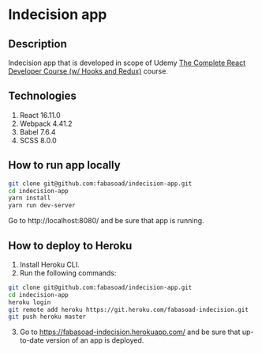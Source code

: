 # Indecision app
## Description
Indecision app that is developed in scope of Udemy [The Complete React Developer Course (w/ Hooks and Redux)](https://www.udemy.com/course/react-2nd-edition/) course.
## Technologies
1. React 16.11.0
3. Webpack 4.41.2
5. Babel 7.6.4
7. SCSS 8.0.0
## How to run app locally
```bash
git clone git@github.com:fabasoad/indecision-app.git
cd indecision-app
yarn install
yarn run dev-server
```
Go to http://localhost:8080/ and be sure that app is running.
## How to deploy to Heroku
1. Install Heroku CLI.
2. Run the following commands:
```bash
git clone git@github.com:fabasoad/indecision-app.git
cd indecision-app
heroku login
git remote add heroku https://git.heroku.com/fabasoad-indecision.git
git push heroku master
```
3. Go to https://fabasoad-indecision.herokuapp.com/ and be sure that up-to-date version of an app is deployed.
